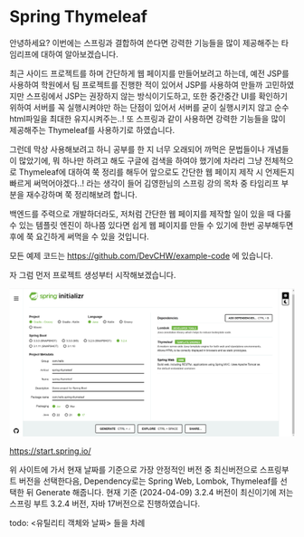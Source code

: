 # Spring Thymeleaf

안녕하세요? 이번에는 스프링과 결합하여 쓴다면 강력한 기능들을 많이 제공해주는 타임리프에 대하여 알아보겠습니다.


최근 사이드 프로젝트를 하며 간단하게 웹 페이지를 만들어보려고 하는데, 예전 JSP를 사용하여 학원에서 팀 프로젝트를 진행한 적이 있어서 JSP를 사용하여 만들까 고민하였지만 스프링에서 JSP는 권장하지 않는 방식이기도하고, 또한 중간중간 UI를 확인하기 위하여 서버를 꼭 실행시켜야만 하는 단점이 있어서 서버를 굳이 실행시키지 않고 순수 html파일을 최대한 유지시켜주는..! 또 스프링과 같이 사용하면 강력한 기능들을 많이 제공해주는 Thymeleaf를 사용하기로 하였습니다.

그런데 막상 사용해보려고 하니 공부를 한 지 너무 오래되어 까먹은 문법들이나 개념들이 많았기에, 뭐 하나만 하려고 해도 구글에 검색을 하여야 했기에 차라리 그냥 전체적으로 Thymeleaf에 대하여 쭉 정리를 해두어 앞으로도 간단한 웹 페이지 제작 시 언제든지 빠르게 써먹어야겠다..! 라는 생각이 들어 김영한님의 스프링 강의 목차 중 타임리프 부분을 재수강하며 쭉 정리해보려 합니다.

백엔드를 주력으로 개발하더라도, 저처럼 간단한 웹 페이지를 제작할 일이 있을 때 다룰 수 있는 템플릿 엔진이 하나쯤 있다면 쉽게 웹 페이지를 만들 수 있기에 한번 공부해두면 후에 쭉 요긴하게 써먹을 수 있을 것입니다.

모든 예제 코드는 https://github.com/DevCHW/example-code 에 있습니다.

자 그럼 먼저 프로젝트 생성부터 시작해보겠습니다.


![프로젝트생성](images/프로젝트_생성.png)

https://start.spring.io/

위 사이트에 가서 현재 날짜를 기준으로 가장 안정적인 버전 중 최신버전으로 스프링부트 버전을 선택한다음, Dependency로는 Spring Web, Lombok, Thymeleaf를 선택한 뒤 Generate 해줍니다.
현재 기준 (2024-04-09) 3.2.4 버전이 최신이기에 저는 스프링 부트 3.2.4 버전, 자바 17버전으로 진행하였습니다.


todo: <유틸리티 객체와 날짜> 들을 차례